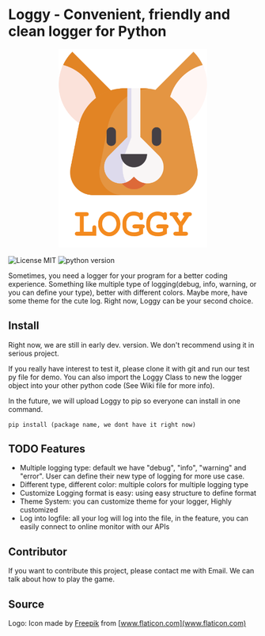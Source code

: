 # Loggy - Convenient, friendly and clean logger for Python

<p align="center">
  <img src="https://raw.githubusercontent.com/eric12345566/loggy/master/img/Logo-v1.png" alt="Loggy Logo" width="300"/>
</p>

![License MIT](https://img.shields.io/github/license/eric12345566/loggy?style=for-the-badge)
![python version](https://img.shields.io/github/pipenv/locked/python-version/eric12345566/loggy?style=for-the-badge)

Sometimes, you need a logger for your program for a better coding experience.
Something like multiple type of logging(debug, info, warning, or you can define your type), better with different colors. Maybe more,
have some theme for the cute log. Right now, Loggy can be your second choice.

## Install

Right now, we are still in early dev. version. We don't recommend using it in serious project.

If you really have interest to test it, please clone it with git and run our test py file for demo.
You can also import the Loggy Class to new the logger object into your other python code
(See Wiki file for more info).

In the future, we will upload Loggy to pip so everyone can install in one command. 

```shell
pip install (package name, we dont have it right now)
```

## TODO Features

-   Multiple logging type: default we have "debug", "info", "warning" and "error". User can define their new type of logging for more use case.
-   Different type, different color: multiple colors for multiple logging type
-   Customize Logging format is easy: using easy structure to define format
-   Theme System: you can customize theme for your logger, Highly customized
-   Log into logfile: all your log will log into the file, in the feature, you can easily connect to online monitor with our APIs

## Contributor

If you want to contribute this project, please contact me with Email. We can talk about how to play the game.

## Source

Logo: Icon made by [Freepik](https://www.flaticon.com/authors/freepik) from [www.flaticon.com](www.flaticon.com)
